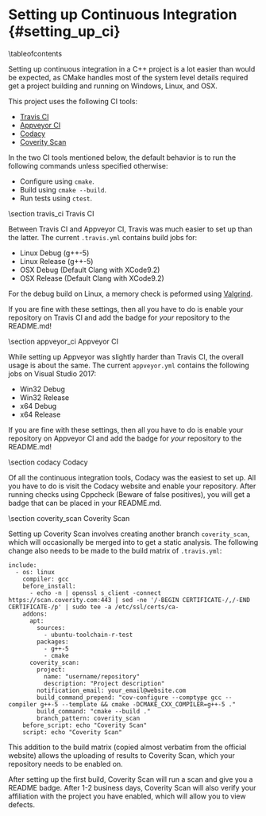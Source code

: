 # Setting up Continuous Integration {#setting_up_ci}

\tableofcontents

Setting up continuous integration in a C++ project is a lot easier than would be expected, as CMake handles most of the system level details required get a project building and running on Windows, Linux, and OSX.

This project uses the following CI tools:
- [Travis CI](https://travis-ci.org/)
- [Appveyor CI](https://www.appveyor.com/)
- [Codacy](https://www.codacy.com/)
- [Coverity Scan](https://scan.coverity.com/)

In the two CI tools mentioned below, the default behavior is to run the following commands unless specified otherwise:
- Configure using `cmake`.
- Build using `cmake --build`.
- Run tests using `ctest`.

\section travis_ci Travis CI

Between Travis CI and Appveyor CI, Travis was much easier to set up than the latter. The current `.travis.yml` contains build jobs for:

- Linux Debug (g++-5)
- Linux Release (g++-5)
- OSX Debug (Default Clang with XCode9.2)
- OSX Release (Default Clang with XCode9.2)

For the debug build on Linux, a memory check is peformed using [Valgrind](http://valgrind.org/).

If you are fine with these settings, then all you have to do is enable your repository on Travis CI and add the badge for _your_ repository to the README.md!

\section appveyor_ci Appveyor CI

While setting up Appveyor was slightly harder than Travis CI, the overall usage is about the same. The current `appveyor.yml` contains the following jobs on Visual Studio 2017:

- Win32 Debug
- Win32 Release
- x64 Debug
- x64 Release

If you are fine with these settings, then all you have to do is enable your repository on Appveyor CI and add the badge for _your_ repository to the README.md!

\section codacy Codacy

Of all the continuous integration tools, Codacy was the easiest to set up. All you have to do is visit the Codacy website and enable your repository. After running checks using Cppcheck (Beware of false positives), you will get a badge that can be placed in your README.md.

\section coverity_scan Coverity Scan

Setting up Coverity Scan involves creating another branch `coverity_scan`, which will occasionally be merged into to get a static analysis. The following change also needs to be made to the build matrix of `.travis.yml`:

    include:
      - os: linux
        compiler: gcc
        before_install:
          - echo -n | openssl s_client -connect https://scan.coverity.com:443 | sed -ne '/-BEGIN CERTIFICATE-/,/-END CERTIFICATE-/p' | sudo tee -a /etc/ssl/certs/ca-
        addons:
          apt:
            sources:
              - ubuntu-toolchain-r-test
            packages:
              - g++-5
              - cmake
          coverity_scan:
            project:
              name: "username/repository"
              description: "Project description"
            notification_email: your_email@website.com
            build_command_prepend: "cov-configure --comptype gcc --compiler g++-5 --template && cmake -DCMAKE_CXX_COMPILER=g++-5 ."
            build_command: "cmake --build ."
            branch_pattern: coverity_scan
        before_script: echo "Coverity Scan"
        script: echo "Coverity Scan"

This addition to the build matrix (copied almost verbatim from the official website) allows the uploading of results to Coverity Scan, which your repository needs to be enabled on.

After setting up the first build, Coverity Scan will run a scan and give you a README badge. After 1-2 business days, Coverity Scan will also verify your affiliation with the project you have enabled, which will allow you to view defects.
